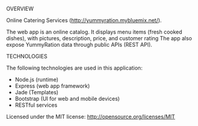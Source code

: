 
OVERVIEW

Online Catering Services (http://yummyration.mybluemix.net/).  
 
The web app is an online catalog. It displays menu items (fresh cooked dishes), with pictures, description, price, and customer rating
The app also expose YummyRation data through public APIs (REST API).


TECHNOLOGIES

The following technologies are used in this application:
- Node.js (runtime)
- Express (web app framework)
- Jade (Templates)
- Bootstrap (UI for web and mobile devices)
- RESTful services 

Licensed under the MIT license: http://opensource.org/licenses/MIT
